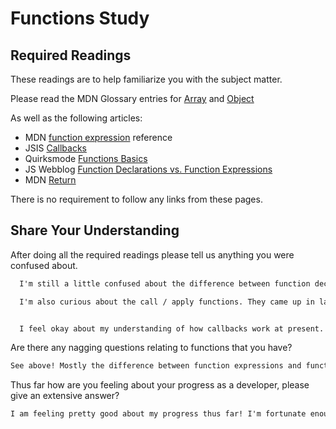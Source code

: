 # Functions Study

## Required Readings

These readings are to help familiarize you with the subject matter.

Please read the MDN Glossary entries for [Array](https://developer.mozilla.org/en-US/docs/Glossary/array) and [Object](https://developer.mozilla.org/en-US/docs/Glossary/Object)

As well as the following articles:

-   MDN [function expression](https://developer.mozilla.org/en-US/docs/Web/JavaScript/Reference/Operators/function) reference
-   JSIS [Callbacks](http://javascriptissexy.com/understand-javascript-callback-functions-and-use-them/)
-   Quirksmode [Functions Basics](http://www.quirksmode.org/js/function.html)
-   JS Webblog [Function Declarations vs. Function Expressions](https://javascriptweblog.wordpress.com/2010/07/06/function-declarations-vs-function-expressions/)
-   MDN [Return](https://developer.mozilla.org/en-US/docs/Web/JavaScript/Reference/Statements/return)

There is no requirement to follow any links from these pages.

## Share Your Understanding

After doing all the required readings please tell us anything you were confused about.

```md
  I'm still a little confused about the difference between function declarations and expressions. I thought I understood the difference from reading the MDN reference pages, but after reading the JS Webblog article, I'm second guessing myself. I'm not sure when a function declaration is a declaration, and when it's just an expression assigned to a variable (and if that's even the right line of thinking!)

  I'm also curious about the call / apply functions. They came up in last night's reading as well on `this`, and the JSIS link here did a good job giving me an introduction, but I'm still not entirely sure how I would use one in practice.


  I feel okay about my understanding of how callbacks work at present. At least I don't have any persisting questions.
```

Are there any nagging questions relating to functions that you have?

```md
See above! Mostly the difference between function expressions and function declarations, as well as when/how to use the call()/apply() functions.

```

Thus far how are you feeling about your progress as a developer, please give
an extensive answer?

```md
I am feeling pretty good about my progress thus far! I'm fortunate enough to be coming to this somewhat familiar with some core concepts like for loops, if statements, and functions, but I really feel like my understanding of those things has solidified over the past few days. I also feel like a lot of the vocabulary is starting to click with concepts I've encountered before on my own but didn't understand, and that vocabulary is helping me to understand the structure and principles of how programming works (sort of). I'm mostly thinking of Object Oriented programming here, as that's a concept that I have struggled with for a _very_ long time on my own and was never able to grasp. While I definitely don't fully get it yet, I already feel like things are beginning to fall into place and I'm seeing patterns. I'm really enjoying everything so far, and can't wait to keep learning! Thank you!
```
